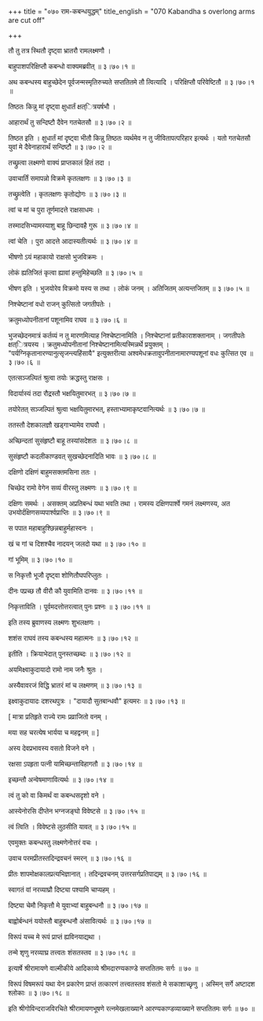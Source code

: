 +++
title = "०७० राम-कबन्धयुद्धम्"
title_english = "070 Kabandha s overlong arms are cut off"

+++


तौ तु तत्र स्थितौ दृष्ट्वा भ्रातरौ रामलक्ष्मणौ ।  

बाहुपाशपरिक्षिप्तौ कबन्धो वाक्यमब्रवीत्  ॥  ३।७०।१  ॥   

अथ कबन्धस्य बाहुच्छेदेन पूर्वजन्मस्मृतिरुच्यते सप्ततितमे तौ त्वित्यादि ।
परिक्षिप्तौ परिवेष्टितौ  ॥  ३।७०।१  ॥   

  

तिष्ठतः किन्नु मां दृष्ट्वा क्षुधार्तं क्षत्ित्रयर्षभौ ।  

आहारार्थं तु सन्दिष्टौ दैवेन गतचेतसौ  ॥  ३।७०।२  ॥   

तिष्ठत इति । क्षुधार्तं मां दृष्ट्वा भीतौ किन्नु तिष्ठतः व्यर्थमेव न तु
जीवितापत्परिहार इत्यर्थः । यतो गतचेतसौ युवां मे दैवेनाहारार्थं सन्दिष्टौ
 ॥  ३।७०।२  ॥   

  

तच्छ्रुत्वा लक्ष्मणो वाक्यं प्राप्तकालं हितं तदा ।  

उवाचार्तिं समापन्नो विक्रमे कृतलक्षणः  ॥  ३।७०।३  ॥   

तच्छ्रुत्वेति । कृतलक्षणः कृतोद्योगः  ॥  ३।७०।३  ॥   

  

त्वां च मां च पुरा तूर्णमादत्ते राक्षसाधमः ।  

तस्मादसिभ्यामस्याशु बाहू छिन्दावहै गुरू  ॥  ३।७०।४  ॥   

त्वां चेति । पुरा आदत्ते आदास्यतीत्यर्थः  ॥  ३।७०।४  ॥   

  

भीषणो ऽयं महाकायो राक्षसो भुजविक्रमः ।  

लोकं ह्यतिजितं कृत्वा ह्यावां हन्तुमिहेच्छति  ॥  ३।७०।५  ॥   

भीषण इति । भुजयोरेव विक्रमो यस्य स तथा । लोकं जनम् । अतिजितम्
अत्यन्तजितम्  ॥  ३।७०।५  ॥   

  

निश्चेष्टानां वधो राजन् कुत्सितो जगतीपतेः ।  

क्रतुमध्योपनीतानां पशूनामिव राघव  ॥  ३।७०।६  ॥   

भुजच्छेदनमात्रं कर्तव्यं न तु मारणमित्याह निश्चेष्टानामिति ।
निश्चेष्टानां प्रतीकाराशक्तानाम् । जगतीपतेः क्षत्ित्रयस्य ।
क्रतुमध्योपनीतानां निश्चेष्टानामित्यस्मिन्नर्थे प्रयुक्तम् ।
"पर्यग्निकृतानारण्यानुत्सृजन्त्यहिंसायै" इत्युक्तरीत्या
अश्वमेधक्रतावुपनीतानामारण्यपशूनां वधः कुत्सित एव  ॥  ३।७०।६  ॥   

  

एतत्सञ्जल्पितं श्रुत्वा तयोः क्रद्धस्तु राक्षसः ।  

विदार्यास्यं तदा रौद्रस्तौ भक्षयितुमारभत्  ॥  ३।७०।७  ॥   

तयोरेतत् सञ्जल्पितं श्रुत्वा भक्षयितुमारभत्, हस्ताभ्यामाकृष्टवानित्यर्थः
 ॥  ३।७०।७  ॥   

  

ततस्तौ देशकालज्ञौ खड्गाभ्यामेव राघवौ ।  

अच्छिन्दतां सुसंहृष्टौ बाहू तस्यांसदेशतः  ॥  ३।७०।८  ॥   

सुसंहृष्टौ कदलीकाण्डवत् सुखच्छेदनादिति भावः  ॥  ३।७०।८  ॥   

  

दक्षिणो दक्षिणं बाहुमसक्तमसिना ततः ।  

चिच्छेद रामो वेगेन सव्यं वीरस्तु लक्ष्मणः  ॥  ३।७०।९  ॥   

दक्षिणः समर्थः । असक्तम् अप्रतिबन्धं यथा भवति तथा । रामस्य
दक्षिणपार्श्वे गमनं लक्ष्मणस्य, अत उभयोर्दक्षिणसव्यपार्श्वप्राप्तिः  ॥ 
३।७०।९  ॥   

  

स पपात महाबाहुश्छिन्नबाहुर्महास्वनः ।  

खं च गां च दिशश्चैव नादयन् जलदो यथा  ॥  ३।७०।१०  ॥   

गां भूमिम्  ॥  ३।७०।१०  ॥   

  

स निकृत्तौ भूजौ दृष्ट्वा शोणितौघपरिप्लुतः ।  

दीनः पप्रच्छ तौ वीरौ कौ युवामिति दानवः  ॥  ३।७०।११  ॥   

निकृत्ताविति । पूर्वमदत्तोत्तरत्वात् पुनः प्रश्नः  ॥  ३।७०।११  ॥   

  

इति तस्य ब्रुवाणस्य लक्ष्मणः शुभलक्षणः ।  

शशंस राघवं तस्य कबन्धस्य महात्मनः  ॥  ३।७०।१२  ॥   

इतीति । क्रियाभेदात् पुनस्तच्छब्दः  ॥  ३।७०।१२  ॥   

  

अयमिक्ष्वाकुदायादो रामो नाम जनैः श्रुतः ।  

अस्यैवावरजं विद्धि भ्रातरं मां च लक्ष्मणम्  ॥  ३।७०।१३  ॥   

इक्ष्वाकुदायादः दशरथपुत्रः । "दायादौ सुतबान्धवौ" इत्यमरः  ॥  ३।७०।१३  ॥   

  

\[ मात्रा प्रतिहृते राज्ये रामः प्रव्राजितो वनम् ।  

मया सह चरत्येष भार्यया च महद्वनम्  ॥  \]  

अस्य देवप्रभावस्य वसतो विजने वने ।  

रक्षसा ऽपहृता पत्नी यामिच्छन्ताविहागतौ  ॥  ३।७०।१४  ॥   

इच्छन्तौ अन्वेषमाणावित्यर्थः  ॥  ३।७०।१४  ॥   

  

त्वं तु को वा किमर्थं वा कबन्धसदृशो वने ।  

आस्येनोरसि दीप्तेन भग्नजङ्घो विवेष्टसे  ॥  ३।७०।१५  ॥   

त्वं त्विति । विवेष्टसे लुठसीति यावत्  ॥  ३।७०।१५  ॥   

  

एवमुक्तः कबन्धस्तु लक्ष्मणेनोत्तरं वचः ।  

उवाच परमप्रीतस्तदिन्द्रवचनं स्मरन्  ॥  ३।७०।१६  ॥   

प्रीतः शापमोक्षकालप्रत्यभिज्ञानात् । तदिन्द्रवचनम् उत्तरसर्गप्रतिपाद्यम्
 ॥  ३।७०।१६  ॥   

  

स्वागतं वां नरव्याघ्रौ दिष्ट्या पश्यामि चाप्यहम् ।  

दिष्ट्या चेमौ निकृत्तौ मे युवाभ्यां बाहुबन्धनौ  ॥  ३।७०।१७  ॥   

बाह्वोर्बन्धनं ययोस्तौ बाहुबन्धनौ अंसावित्यर्थः  ॥  ३।७०।१७  ॥   

  

विरूपं यच्च मे रूपं प्राप्तं ह्यविनयाद्यथा ।  

तन्मे शृणु नरव्याघ्र तत्त्वतः शंसतस्तव  ॥  ३।७०।१८  ॥   

इत्यार्षे श्रीरामायणे वाल्मीकीये आदिकाव्ये श्रीमदारण्यकाण्डे सप्ततितमः
सर्गः  ॥  ७०  ॥   

विरूपं विषमरूपं यथा येन प्रकारेण प्राप्तं तत्कारणं तत्त्वतस्तव शंसतो मे
सकाशाच्छृणु । अस्मिन् सर्गे अष्टादश श्लोकाः  ॥  ३।७०।१८  ॥   

इति श्रीगोविन्दराजविरचिते श्रीरामायणभूषणे रत्नमेखलाख्याने
आरण्यकाण्डव्याख्याने सप्ततितमः सर्गः  ॥  ७०  ॥   


